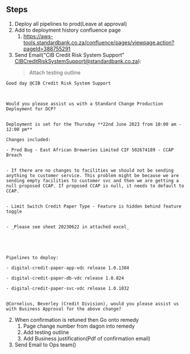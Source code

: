
## Steps

1. Deploy all pipelines to prod(Leave at approval)
2. Add to deployment history confluence page
	1. https://aws-tools.standardbank.co.za/confluence/pages/viewpage.action?pageId=388755291
3. Send Email("CIB Credit Risk System Support" <CIBCreditRiskSystemSupport@standardbank.co.za>):
   >Attach testing outline
```Email_Template
Good day @CIB Credit Risk System Support

  

Would you please assist us with a Standard Change Production Deployment for DCP?  
  

Deployment is set for the Thursday **22nd June 2023 from 10:00 am - 12:00 pm**  

Changes included:

- Prod Bug - East African Breweries Limited CIF 502674189 - CCAP Breach   
    

- If there are no changes to facilities we should not be sending anything to customer service. This problem might be because we are sending empty facilities to customer svc and then we are getting a null proposed CCAP. If proposed CCAP is null, it needs to default to CCAP.
    

- Limit Switch Credit Paper Type - Feature is hidden behind feature toggle  
    

- _Please see sheet 20230622 in attached excel_

  

  

Pipelines to deploy:

- digital-credit-paper-app-vdc release 1.0.1384  
    
- digital-credit-paper-db-vdc release 1.0.824  
    
- digital-credit-paper-svc-vdc release 1.0.1032  
    

@Cornelius, Beverley (Credit Division), would you please assist us with Business Approval for the above change?
```

2. When confirmation is retuned then Go onto remedy
	1. Page change number from dagon into remedy
	2. Add testing outline
	3. Add Business justification(Pdf of confirmation email)
3. Send Email to Ops team()